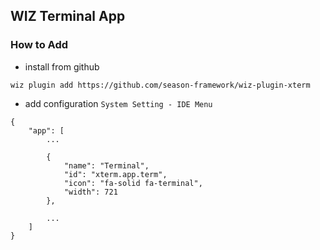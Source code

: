 ## WIZ Terminal App
### How to Add

- install from github

```
wiz plugin add https://github.com/season-framework/wiz-plugin-xterm
```

- add configuration `System Setting - IDE Menu`

```
{
    "app": [
        ...

        {
            "name": "Terminal",
            "id": "xterm.app.term",
            "icon": "fa-solid fa-terminal",
            "width": 721
        },

        ...
    ]
}
```